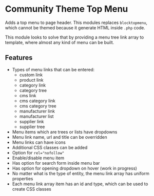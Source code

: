 # Community Theme Top Menu

Adds a top menu to page header. This modules replaces `blocktopmenu`,
which cannot be themed because it generate HTML inside `.php` code.

This module looks to solve that by providing a menu tree link array to template,
where almost any kind of menu can be built.

## Features

- Types of menu links that can be entered:
  - custom link
  - product link
  - category link
  - category tree
  - cms link
  - cms category link
  - cms category tree
  - manufacturer link
  - manufacturer list
  - supplier link
  - supplier tree
- Menu items which are trees or lists have dropdowns
- Menu link name, url and title can be overridden
- Menu links can have icons
- Additional CSS classes can be added
- Option for `rel="nofollow"`
- Enable/disable menu item
- Has option for search form inside menu bar
- Has option for opening dropdown on hover (work in progress)
- No matter what is the type of entity, the menu link array has uniform properties
- Each menu link array item has an id and type, which can be used to create CSS classes
